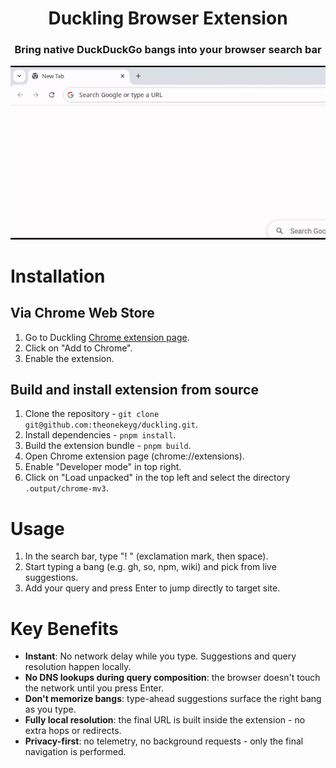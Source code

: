 <div align="center">

<h1>Duckling Browser Extension</h1>
<h3>Bring native DuckDuckGo bangs into your browser search bar</h3>

<img src="_assets/Duckling.gif" alt="Duckling usage example">

</div>

# Installation

## Via Chrome Web Store

1. Go to Duckling [Chrome extension page](https://chromewebstore.google.com/detail/duckling/kkhpjkabnebjkdpcpagdpcchpcdjnonp).
2. Click on "Add to Chrome".
3. Enable the extension.

<!-- ## Load unpacked extension from source -->
## Build and install extension from source

1. Clone the repository - `git clone git@github.com:theonekeyg/duckling.git`.
2. Install dependencies - `pnpm install`.
3. Build the extension bundle - `pnpm build`.
4. Open Chrome extension page (chrome://extensions).
5. Enable "Developer mode" in top right.
6. Click on "Load unpacked" in the top left and select the directory `.output/chrome-mv3`.

# Usage

1. In the search bar, type "! " (exclamation mark, then space).
2. Start typing a bang (e.g. gh, so, npm, wiki) and pick from live suggestions.
3. Add your query and press Enter to jump directly to target site.

# Key Benefits

* **Instant**: No network delay while you type. Suggestions and query resolution happen locally.
* **No DNS lookups during query composition**: the browser doesn't touch the network until you press Enter.
* **Don't memorize bangs**: type-ahead suggestions surface the right bang as you type.
* **Fully local resolution**: the final URL is built inside the extension - no extra hops or redirects.
* **Privacy-first**: no telemetry, no background requests - only the final navigation is performed.

